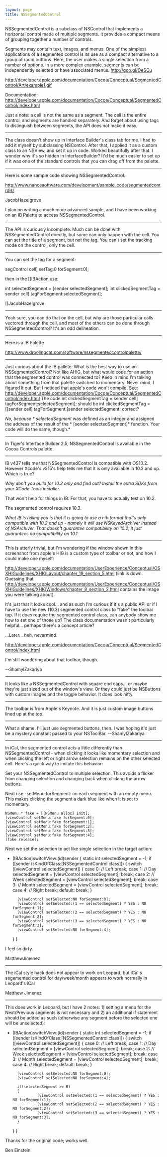 ```yaml
---
layout: page
title: NSSegmentedControl
---
```


NSSegmentedControl is a subclass of NSControl that implements a horizontal control made of multiple segments. It provides a compact means of grouping together a number of controls.

Segments may contain text, images, and menus. One of the simplest applications of a segmented control is its use as a compact alternative to a group of radio buttons. Here, the user makes a single selection from a number of options. In a more complex example, segments can be independently selected or have associated menus. http://goo.gl/OeSCu

http://developer.apple.com/documentation/Cocoa/Conceptual/SegmentedControl/Art/example1.gif

Documentation: http://developer.apple.com/documentation/Cocoa/Conceptual/SegmentedControl/index.html

Just a note: a cell is not the same as a segment. The cell is the entire control, and segments are handled separately. And forget about using tags to distinguish between segments, the API does not make it easy.

----

The class doesn't show up in Interface Builder's class tab for me. I had to add it myself by subclassing NSControl. After that, I applied it as a custom class to an NSView, and set it up in code. Worked beautifully after that. I wonder why it's so hidden in InterfaceBuilder? It'd be much easier to set up if it was one of the standard controls that you can drag off from the palette.

----
Here is some sample code showing NSSegmentedControl.

http://www.nancesoftware.com/development/sample_code/segmentedcontrols/

JacobHazelgrove

I plan on writing a much more advanced sample, and I have been working on an IB Palette to access NSSegmentedControl.

----

The API is curiously incomplete.  Much can be done with NSSegmentedControl directly, but some can only happen with the cell.  You can set the title of a segment, but not the tag. You can't set the tracking mode on the control, only the cell.

----

You can set the tag for a segment:

    
segControl cell] setTag:0 forSegment:0];


then in the [[IBAction use:

    
int selectedSegment = [sender selectedSegment];
int clickedSegmentTag = sender cell] tagForSegment:selectedSegment];


[[JacobHazelgrove

----

Yeah sure, you can do that on the cell, but why are those particular calls vectored through the cell, and most of the others can be done through NSSegmentedControl?  It's an odd delineation.


----

Here is a IB Palette

http://www.droolingcat.com/software/nssegmentedcontrolpalette/


----

Just curious about the IB pallete: What is the best way to use an NSSegmentedControl?
Not like AHIG, but what would code for an action that the segmented control was connected to?
Keep in mind I'm talking about something from that palette switched to momentary.
Never mind, I figured it out. But I noticed that apple's code won't compile.
See:
http://developer.apple.com/documentation/Cocoa/Conceptual/SegmentedControl/index.html
The code     int clickedSegmentTag = sender cell] tagForSegment:selectedSegment]; should be     int clickedSegmentTag = [[sender cell] tagForSegment:[sender selectedSegment;
correct?

*No, because *    selectedSegment* was defined as an integer and assigned the address of the result of the *    [sender selectedSegment]* function. Your code will do the same, though.*

----

In Tiger's Interface Builder 2.5, NSSegmentedControl is available in the Cocoa Controls palette.


----

IB v437 tells me that NSSegmentedControl is compatible with OS10.2. However Xcode's v515's help tells me that it is only available in 10.3 and up. Which is true?

*Why don't you build for 10.2 only and find out? Install the extra SDKs from your XCode Tools installer.*

That won't help for things in IB. For that, you have to actually test on 10.2.

The segmented control requires 10.3.

*What IB is telling you is that it is going to use a nib format that's only compatible with 10.2 and up - namely it will use NSKeyedArchiver instead of NSArchiver.  That doesn't guarantee compatibility on 10.2, it just guarantees no compatibility on 10.1.*

----

This is utterly trivial, but I'm wondering if the window shown in this screenshot from apple's HIG is a custom type of toolbar or not, and how I could make one myself:

http://developer.apple.com/documentation/UserExperience/Conceptual/OSXHIGuidelines/XHIGLayout/chapter_19_section_5.html
(link is down. Guessing that http://developer.apple.com/documentation/UserExperience/Conceptual/OSXHIGuidelines/XHIGWindows/chapter_8_section_2.html contains the image you were talking about).

It's just that it looks cool... and as such I'm curious if it's a public API or if I have to use the new (10.3) segmented control class to "fake" the toolbar top. If it does require the segmented control class, can anybody show me how to set one of those up? The class documentation wasn't particularly helpful... perhaps there's a concept article?

...Later...
heh. nevermind.

http://developer.apple.com/documentation/Cocoa/Conceptual/SegmentedControl/index.html

I'm still wondering about that toolbar, though.

--ShamylZakariya

----

It looks like a NSSegmentedControl with square end caps... or maybe they're just sized out of the window's view. Or they could just be NSButtons with custom images and the toggle behavior. It does look nifty.

----

The toolbar is from Apple's Keynote. And it is just custom image buttons lined up at the top.

----

What a shame. I'll just use segmented buttons, then. I was hoping it'd just be a mystery constant passed to your NSToolBar. --ShamylZakariya

----
In iCal, the segmented control acts a little differently than NSSegmentedControl - when clicking it looks like momentary selection and when clicking the left or right arrow selection remains on the other selected cell. Here's a quick way to imitate this behavior:

Set your NSSegmentedControl to multiple selection. This avoids a flicker from changing selection and changing back when clicking the arrow buttons.

Next use -setMenu:forSegment: on each segment with an empty menu. This makes clicking the segment a dark blue like when it is set to momentary.

    
    NSMenu * fake = [[NSMenu alloc] init];
    [viewControl setMenu:fake forSegment:0];
    [viewControl setMenu:fake forSegment:1];
    [viewControl setMenu:fake forSegment:2];
    [viewControl setMenu:fake forSegment:3];
    [viewControl setMenu:fake forSegment:4];
    [fake release];


Next we set the selection to act like single selection in the target action:

    
- (IBAction)switchView:(id)sender
{
    static int  selectedSegment = -1;
    if ([sender isKindOfClass:[NSSegmentedControl class]])
    {
        switch ([viewControl selectedSegment])
        {
            case 0: // Left
                break;
            case 1: // Day
                selectedSegment = [viewControl selectedSegment];
                break;
            case 2: // Week
                selectedSegment = [viewControl selectedSegment];
                break;
            case 3: // Month
                selectedSegment = [viewControl selectedSegment];
                break;
            case 4: // Right
                break;
            default:
                break;
        }
        
        [viewControl setSelected:NO forSegment:0];
        [viewControl setSelected:(1 == selectedSegment) ? YES : NO forSegment:1];
        [viewControl setSelected:(2 == selectedSegment) ? YES : NO forSegment:2];
        [viewControl setSelected:(3 == selectedSegment) ? YES : NO forSegment:3];
        [viewControl setSelected:NO forSegment:4];
    }
}


I feel so dirty.

MatthewJimenez

----
The iCal style hack does not appear to work on Leopard, but iCal's segemented control for day/week/month appears to work normally in Leopard's iCal

Matthew Jimenez

----
This does work in Leopard, but I have 2 notes: 1) setting a menu for the Next/Previous segments is not necessary and 2) an additional if statement should be added as such (otherwise any segment before the selected one will be unselected):

    
- (IBAction)switchView:(id)sender
{
    static int  selectedSegment = -1;
    if ([sender isKindOfClass:[NSSegmentedControl class]])
    {
        switch ([viewControl selectedSegment])
        {
            case 0: // Left
                break;
            case 1: // Day
                selectedSegment = [viewControl selectedSegment];
                break;
            case 2: // Week
                selectedSegment = [viewControl selectedSegment];
                break;
            case 3: // Month
                selectedSegment = [viewControl selectedSegment];
                break;
            case 4: // Right
                break;
            default:
                break;
        }
        
        [viewControl setSelected:NO forSegment:0];
        [viewControl setSelected:NO forSegment:4];

        if(selectedSegment >= 0)
        {
                 [viewControl setSelected:(1 == selectedSegment) ? YES : NO forSegment:1];
                 [viewControl setSelected:(2 == selectedSegment) ? YES : NO forSegment:2];
                 [viewControl setSelected:(3 == selectedSegment) ? YES : NO forSegment:3];
        }
       
    }
}


Thanks for the original code; works well.

Ben Einstein

